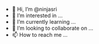 - 👋 Hi, I’m @ninjasri
- 👀 I’m interested in ...
- 🌱 I’m currently learning ...
- 💞️ I’m looking to collaborate on ...
- 📫 How to reach me ...
<!--Begin: Star-Clicks.com HTML Code--><script type='text/javascript' src='https://www.star-clicks.com/secure/ads.php?pid=96228755251602177'></script><!-- End: Star-Clicks.com -->
<!---
ninjasri/ninjasri is a ✨ special ✨ repository because its `README.md` (this file) appears on your GitHub profile.
You can click the Preview link to take a look at your changes.
--->
